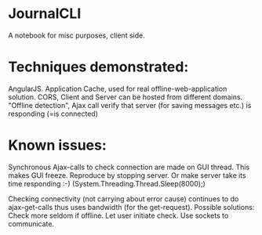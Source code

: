 JournalCLI
==========

A notebook for misc purposes, client side.

Techniques demonstrated:
========================
AngularJS.
Application Cache, used for real offline-web-application solution.
CORS, Client and Server can be hosted from different domains.
"Offline detection", Ajax call verify that server (for saving messages etc.) 
is responding (=is connected)

Known issues:
=============
Synchronous Ajax-calls to check connection are made on GUI thread. This makes GUI freeze.
Reproduce by stopping server. Or make server take its time responding :-) (System.Threading.Thread.Sleep(8000);)

Checking connectivity (not carrying about error cause) continues to do ajax-get-calls 
thus uses bandwidth (for the get-request). 
Possible solutions:
    Check more seldom if offline. 
    Let user initiate check. 
    Use sockets to communicate.
